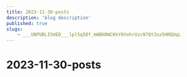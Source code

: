 ```yaml
---
title: 2023-11-30-posts
description: 'blog description'
published: true
slugs:
    - ___UNPUBLISHED___lpl5q58f_mWBH8WCKkY6YohrUzv97QYJoz5HRQUqL
---
```


# 2023-11-30-posts
